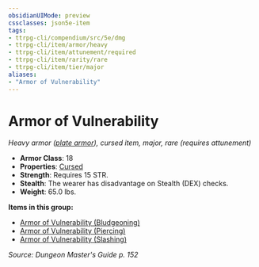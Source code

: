 ```yaml
---
obsidianUIMode: preview
cssclasses: json5e-item
tags:
- ttrpg-cli/compendium/src/5e/dmg
- ttrpg-cli/item/armor/heavy
- ttrpg-cli/item/attunement/required
- ttrpg-cli/item/rarity/rare
- ttrpg-cli/item/tier/major
aliases: 
- "Armor of Vulnerability"
---
```

# Armor of Vulnerability
*Heavy armor ([plate armor](/CLI/items/plate-armor.md)), cursed item, major, rare (requires attunement)*  


- **Armor Class**: 18
- **Properties**: [Cursed](/CLI/item-properties.md#Cursed%20Items)
- **Strength**: Requires 15 STR.
- **Stealth**: The wearer has disadvantage on Stealth (DEX) checks.
- **Weight**: 65.0 lbs.

**Items in this group:**

- [Armor of Vulnerability (Bludgeoning)](/CLI/items/armor-of-vulnerability-bludgeoning.md)
- [Armor of Vulnerability (Piercing)](/CLI/items/armor-of-vulnerability-piercing.md)
- [Armor of Vulnerability (Slashing)](/CLI/items/armor-of-vulnerability-slashing.md)

*Source: Dungeon Master's Guide p. 152*